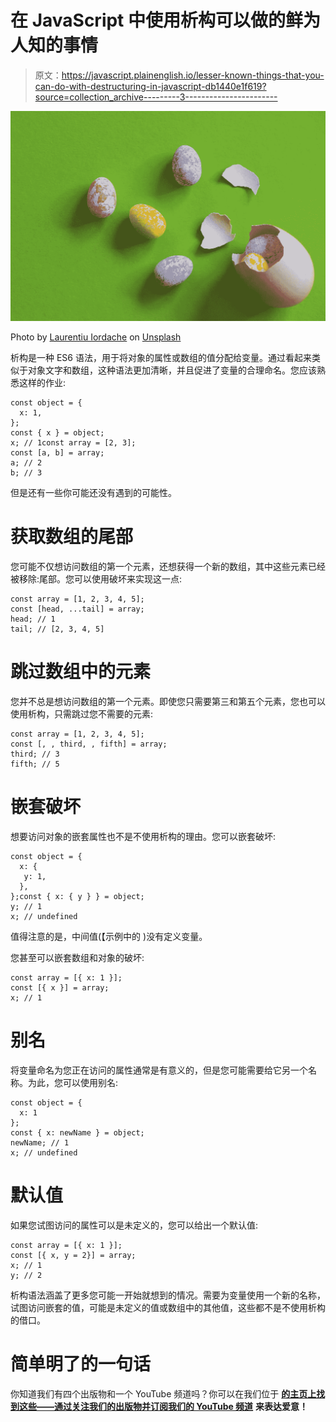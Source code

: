 # 在 JavaScript 中使用析构可以做的鲜为人知的事情

> 原文：<https://javascript.plainenglish.io/lesser-known-things-that-you-can-do-with-destructuring-in-javascript-db1440e1f619?source=collection_archive---------3----------------------->

![](img/6d75e343f397c43474bc6335f6acb56e.png)

Photo by [Laurentiu Iordache](https://unsplash.com/@jordachelr?utm_source=unsplash&utm_medium=referral&utm_content=creditCopyText) on [Unsplash](https://unsplash.com/s/photos/to-break?utm_source=unsplash&utm_medium=referral&utm_content=creditCopyText)

析构是一种 ES6 语法，用于将对象的属性或数组的值分配给变量。通过看起来类似于对象文字和数组，这种语法更加清晰，并且促进了变量的合理命名。您应该熟悉这样的作业:

```
const object = {
  x: 1,
};
const { x } = object;
x; // 1const array = [2, 3];
const [a, b] = array;
a; // 2
b; // 3
```

但是还有一些你可能还没有遇到的可能性。

# 获取数组的尾部

您可能不仅想访问数组的第一个元素，还想获得一个新的数组，其中这些元素已经被移除:尾部。您可以使用破坏来实现这一点:

```
const array = [1, 2, 3, 4, 5];
const [head, ...tail] = array;
head; // 1
tail; // [2, 3, 4, 5]
```

# 跳过数组中的元素

您并不总是想访问数组的第一个元素。即使您只需要第三和第五个元素，您也可以使用析构，只需跳过您不需要的元素:

```
const array = [1, 2, 3, 4, 5];
const [, , third, , fifth] = array;
third; // 3
fifth; // 5
```

# 嵌套破坏

想要访问对象的嵌套属性也不是不使用析构的理由。您可以嵌套破坏:

```
const object = {
  x: {
   y: 1,
  },
};const { x: { y } } = object;
y; // 1
x; // undefined
```

值得注意的是，中间值(【示例中的 )没有定义变量。

您甚至可以嵌套数组和对象的破坏:

```
const array = [{ x: 1 }];
const [{ x }] = array;
x; // 1
```

# 别名

将变量命名为您正在访问的属性通常是有意义的，但是您可能需要给它另一个名称。为此，您可以使用别名:

```
const object = {
  x: 1
};
const { x: newName } = object;
newName; // 1
x; // undefined
```

# 默认值

如果您试图访问的属性可以是未定义的，您可以给出一个默认值:

```
const array = [{ x: 1 }];
const [{ x, y = 2}] = array;
x; // 1
y; // 2
```

析构语法涵盖了更多您可能一开始就想到的情况。需要为变量使用一个新的名称，试图访问嵌套的值，可能是未定义的值或数组中的其他值，这些都不是不使用析构的借口。

# **简单明了的一句话**

你知道我们有四个出版物和一个 YouTube 频道吗？你可以在我们位于 [**的主页上找到这些——通过关注我们的出版物并订阅我们的 YouTube 频道**](https://plainenglish.io/) **来表达爱意！**